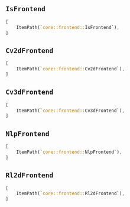 ## `IsFrontend`

```rust
[
    ItemPath(`core::frontend::IsFrontend`),
]
```

## `Cv2dFrontend`

```rust
[
    ItemPath(`core::frontend::Cv2dFrontend`),
]
```

## `Cv3dFrontend`

```rust
[
    ItemPath(`core::frontend::Cv3dFrontend`),
]
```

## `NlpFrontend`

```rust
[
    ItemPath(`core::frontend::NlpFrontend`),
]
```

## `Rl2dFrontend`

```rust
[
    ItemPath(`core::frontend::Rl2dFrontend`),
]
```
